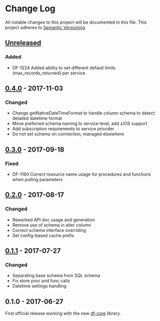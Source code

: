 # Change Log
All notable changes to this project will be documented in this file.
This project adheres to [Semantic Versioning](http://semver.org/).

## [Unreleased]
### Added
- DF-1224 Added ability to set different default limits (max_records_returned) per service

## [0.4.0] - 2017-11-03
### Changed
- Change getNativeDateTimeFormat to handle column schema to detect detailed datetime format
- Move preferred schema naming to service level, add z/OS support
- Add subscription requirements to service provider
- Do not set schema on connection, managed elsewhere

## [0.3.0] - 2017-09-18
### Fixed
- DF-1160 Correct resource name usage for procedures and functions when pulling parameters

## [0.2.0] - 2017-08-17
### Changed
- Reworked API doc usage and generation
- Remove use of schema in alter column
- Correct schema interface overriding
- Set config-based cache prefix

## [0.1.1] - 2017-07-27
### Changed
- Separating base schema from SQL schema
- Fix store proc and func calls
- Datetime settings handling

## 0.1.0 - 2017-06-27
First official release working with the new [df-core](https://github.com/dreamfactorysoftware/df-core) library.

[Unreleased]: https://github.com/dreamfactorysoftware/df-informix/compare/0.4.0...HEAD
[0.4.0]: https://github.com/dreamfactorysoftware/df-informix/compare/0.3.0...0.4.0
[0.3.0]: https://github.com/dreamfactorysoftware/df-informix/compare/0.2.0...0.3.0
[0.2.0]: https://github.com/dreamfactorysoftware/df-informix/compare/0.1.1...0.2.0
[0.1.1]: https://github.com/dreamfactorysoftware/df-informix/compare/0.1.0...0.1.1

